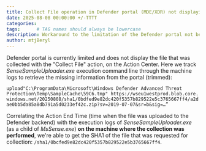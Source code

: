 ```yaml
---
title: Collect File operation in Defender portal (MDE/XDR) not displaying file collected
date: 2025-08-08 00:00:00 +/-TTTT
categories: 
tags:      # TAG names should always be lowercase
description: Workaround to the limitation of the Defender portal not being able to display which file was collected through the "Collect File" action.
author: mtjBeryl
---
```


Defender portal is currently limited and does not display the file that was collected with the "Collect File" action, on the Action Center. Here we track *SenseSampleUploader.exe* execution command line through the machine logs to retrieve the missing information from the portal (trimmed):

`upload"C:\ProgramData\Microsoft\Windows Defender Advanced Threat Protection\Temp\SampleCache\59C6.tmp" https://wseu1westprod.blob.core.windows.net/20250808/sha1/0bdfed9e82dc420f5357b829522e5c3765667ff4/a2dae0bb5da85a8db791a5d0233ef42c.zip?sv=2019-07-07&sr=b&sig=…”`

Correlating the Action End Time (time when the file was uploaded to the Defender backend) with the execution logs of *SenseSampleUploader.exe* (as a child of *MsSense.exe*) **on the machine where the collection was performed**, we're able to get the SHA1 of the file that was requested for collection: `/sha1/0bcfed9e82dc420f5357b829522e5b3765667ff4`.
